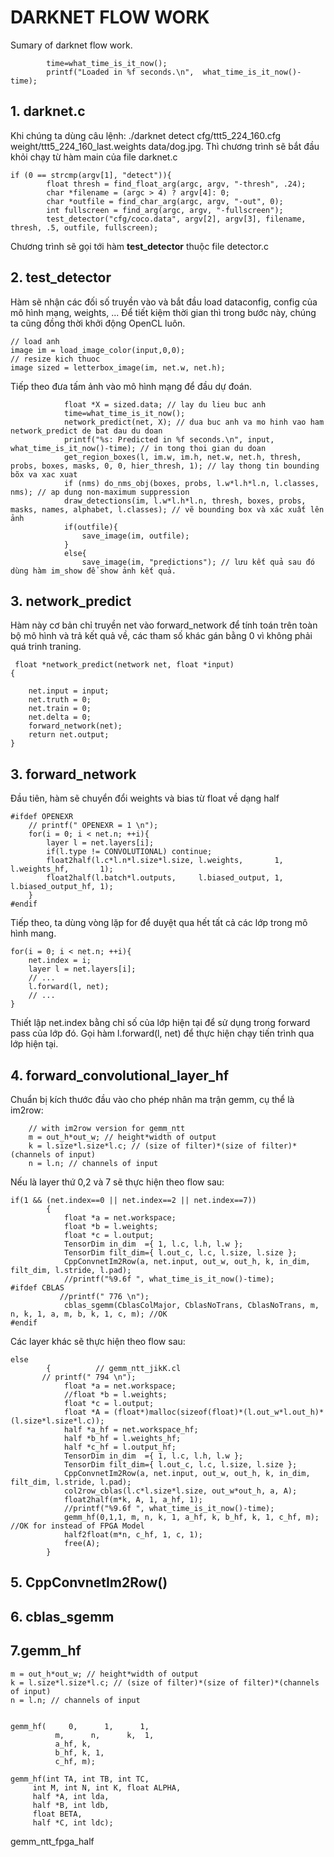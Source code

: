 # DARKNET FLOW WORK
Sumary of darknet flow work.
         
            time=what_time_is_it_now();
            printf("Loaded in %f seconds.\n",  what_time_is_it_now()-time);
## 1. darknet.c
Khi chúng ta dùng câu lệnh: ./darknet detect cfg/ttt5_224_160.cfg weight/ttt5_224_160_last.weights data/dog.jpg. Thì chương trình sẽ bắt đầu khỏi chạy từ hàm main của
file darknet.c

```
if (0 == strcmp(argv[1], "detect")){
        float thresh = find_float_arg(argc, argv, "-thresh", .24);
        char *filename = (argc > 4) ? argv[4]: 0;
        char *outfile = find_char_arg(argc, argv, "-out", 0);
        int fullscreen = find_arg(argc, argv, "-fullscreen");
        test_detector("cfg/coco.data", argv[2], argv[3], filename, thresh, .5, outfile, fullscreen);
```
Chương trình sẽ gọi tới hàm **test_detector** thuộc file detector.c
## 2. test_detector
Hàm sẽ nhận các đối số truyền vào và bắt đầu load dataconfig, config của mô hình mạng, weights, ... Để tiết kiệm thời gian thì trong bước này, chúng ta cũng đồng thời
khởi động OpenCL luôn.
```
// load anh 
image im = load_image_color(input,0,0);
// resize kich thuoc 
image sized = letterbox_image(im, net.w, net.h);
```
Tiếp theo đưa tấm ảnh vào mô hình mạng để đầu dự đoán.
```
            float *X = sized.data; // lay du lieu buc anh
            time=what_time_is_it_now();
            network_predict(net, X); // dua buc anh va mo hinh vao ham network_predict de bat dau du doan
            printf("%s: Predicted in %f seconds.\n", input, what_time_is_it_now()-time); // in tong thoi gian du doan 
            get_region_boxes(l, im.w, im.h, net.w, net.h, thresh, probs, boxes, masks, 0, 0, hier_thresh, 1); // lay thong tin bounding bõx va xac xuat
            if (nms) do_nms_obj(boxes, probs, l.w*l.h*l.n, l.classes, nms); // ap dung non-maximum suppression
            draw_detections(im, l.w*l.h*l.n, thresh, boxes, probs, masks, names, alphabet, l.classes); // vẽ bounding box và xác xuất lên ảnh
            if(outfile){
                save_image(im, outfile);
            }
            else{
                save_image(im, "predictions"); // lưu kết quả sau đó dùng hàm im_show để show ảnh kết quả.
```
## 3. network_predict 
Hàm này cơ bản chỉ truyền net vào forward_network để tính toán trên toàn bộ mô hình và trả kết quả về, các tham số khác gán bằng 0 vì không phải quá trinh traning.
```
 float *network_predict(network net, float *input)
{

    net.input = input;
    net.truth = 0;
    net.train = 0;
    net.delta = 0;
    forward_network(net);
    return net.output;
}
```
## 3. forward_network
Đầu tiên, hàm sẽ chuyển đổi weights và bias từ float về dạng half
```
#ifdef OPENEXR
    // printf(" OPENEXR = 1 \n");
    for(i = 0; i < net.n; ++i){
        layer l = net.layers[i];
        if(l.type != CONVOLUTIONAL) continue;
        float2half(l.c*l.n*l.size*l.size, l.weights,       1, l.weights_hf,       1);
        float2half(l.batch*l.outputs,     l.biased_output, 1, l.biased_output_hf, 1);
    }
#endif
```
Tiếp theo, ta dùng vòng lặp for để duyệt qua hết tất cả các lớp trong mô hình mang.
```
for(i = 0; i < net.n; ++i){
    net.index = i;
    layer l = net.layers[i];
    // ...
    l.forward(l, net);
    // ...
}

```
Thiết lập net.index bằng chỉ số của lớp hiện tại để sử dụng trong forward pass của lớp đó.
Gọi hàm l.forward(l, net) để thực hiện chạy tiến trình qua lớp hiện tại. 
## 4. forward_convolutional_layer_hf
Chuẩn bị kích thước đầu vào cho phép nhân ma trận gemm, cụ thể là im2row:
```
    // with im2row version for gemm_ntt
    m = out_h*out_w; // height*width of output
    k = l.size*l.size*l.c; // (size of filter)*(size of filter)*(channels of input)
    n = l.n; // channels of input

```
Nếu là layer thứ 0,2 và 7 sẽ thực hiện theo flow sau:
```
if(1 && (net.index==0 || net.index==2 || net.index==7))
        {
            float *a = net.workspace;
            float *b = l.weights;
            float *c = l.output;
            TensorDim in_dim  ={ 1, l.c, l.h, l.w };
            TensorDim filt_dim={ l.out_c, l.c, l.size, l.size };
            CppConvnetIm2Row(a, net.input, out_w, out_h, k, in_dim, filt_dim, l.stride, l.pad);
            //printf("%9.6f ", what_time_is_it_now()-time);
#ifdef CBLAS
           //printf(" 776 \n");
            cblas_sgemm(CblasColMajor, CblasNoTrans, CblasNoTrans, m, n, k, 1, a, m, b, k, 1, c, m); //OK
#endif

```
Các layer khác sẽ thực hiện theo flow sau:
```
else 
        {          // gemm_ntt_jikK.cl
       // printf(" 794 \n");
            float *a = net.workspace;
            //float *b = l.weights;
            float *c = l.output;
            float *A = (float*)malloc(sizeof(float)*(l.out_w*l.out_h)*(l.size*l.size*l.c));
            half *a_hf = net.workspace_hf;
            half *b_hf = l.weights_hf;
            half *c_hf = l.output_hf;
            TensorDim in_dim  ={ 1, l.c, l.h, l.w };
            TensorDim filt_dim={ l.out_c, l.c, l.size, l.size };
            CppConvnetIm2Row(a, net.input, out_w, out_h, k, in_dim, filt_dim, l.stride, l.pad);
            col2row_cblas(l.c*l.size*l.size, out_w*out_h, a, A);
            float2half(m*k, A, 1, a_hf, 1);
            //printf("%9.6f ", what_time_is_it_now()-time);
            gemm_hf(0,1,1, m, n, k, 1, a_hf, k, b_hf, k, 1, c_hf, m);     //OK for instead of FPGA Model
            half2float(m*n, c_hf, 1, c, 1);
            free(A);
        }

```
## 5. CppConvnetIm2Row() 

## 6. cblas_sgemm

## 7.gemm_hf
    m = out_h*out_w; // height*width of output
    k = l.size*l.size*l.c; // (size of filter)*(size of filter)*(channels of input)
    n = l.n; // channels of input
   ```
    
gemm_hf(     0,      1,      1, 
             m,      n,      k,  1, 
             a_hf, k, 
             b_hf, k, 1, 
             c_hf, m); 
             
gemm_hf(int TA, int TB, int TC,
        int M, int N, int K, float ALPHA, 
        half *A, int lda, 
        half *B, int ldb,
        float BETA,
        half *C, int ldc);
  
   ```

gemm_ntt_fpga_half




